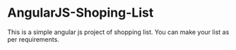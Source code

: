 # AngularJS-Shoping-List
This is a simple angular js project of shopping list. You can make your list as per requirements. 
